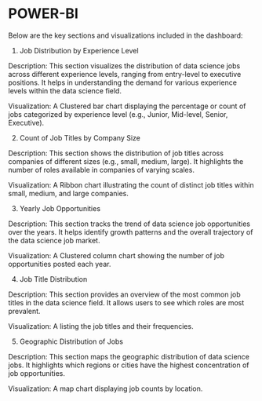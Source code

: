 # POWER-BI

Below are the key sections and visualizations included in the dashboard:

1) Job Distribution by Experience Level

Description: This section visualizes the distribution of data science jobs across different experience levels, ranging from entry-level to executive positions. It helps in understanding the demand for various experience levels within the data science field.

Visualization: A Clustered bar chart displaying the percentage or count of jobs categorized by experience level (e.g., Junior, Mid-level, Senior, Executive).

2) Count of Job Titles by Company Size

Description: This section shows the distribution of job titles across companies of different sizes (e.g., small, medium, large). It highlights the number of roles available in companies of varying scales.

Visualization: A Ribbon chart illustrating the count of distinct job titles within small, medium, and large companies.

3) Yearly Job Opportunities

Description: This section tracks the trend of data science job opportunities over the years. It helps identify growth patterns and the overall trajectory of the data science job market.

Visualization: A Clustered column chart showing the number of job opportunities posted each year.

4) Job Title Distribution

Description: This section provides an overview of the most common job titles in the data science field. It allows users to see which roles are most prevalent.

Visualization: A listing the job titles and their frequencies.

5) Geographic Distribution of Jobs

Description: This section maps the geographic distribution of data science jobs. It highlights which regions or cities have the highest concentration of job opportunities.

Visualization: A map chart displaying job counts by location.







